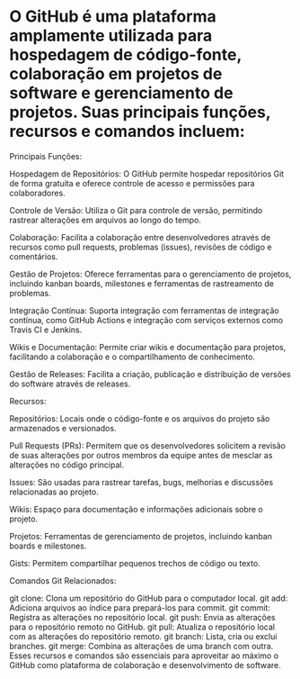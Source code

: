 # O GitHub é uma plataforma amplamente utilizada para hospedagem de código-fonte, colaboração em projetos de software e gerenciamento de projetos. Suas principais funções, recursos e comandos incluem:

Principais Funções:

Hospedagem de Repositórios: O GitHub permite hospedar repositórios Git de forma gratuita e oferece controle de acesso e permissões para colaboradores.

Controle de Versão: Utiliza o Git para controle de versão, permitindo rastrear alterações em arquivos ao longo do tempo.

Colaboração: Facilita a colaboração entre desenvolvedores através de recursos como pull requests, problemas (issues), revisões de código e comentários.

Gestão de Projetos: Oferece ferramentas para o gerenciamento de projetos, incluindo kanban boards, milestones e ferramentas de rastreamento de problemas.

Integração Contínua: Suporta integração com ferramentas de integração contínua, como GitHub Actions e integração com serviços externos como Travis CI e Jenkins.

Wikis e Documentação: Permite criar wikis e documentação para projetos, facilitando a colaboração e o compartilhamento de conhecimento.

Gestão de Releases: Facilita a criação, publicação e distribuição de versões do software através de releases.

Recursos:

Repositórios: Locais onde o código-fonte e os arquivos do projeto são armazenados e versionados.

Pull Requests (PRs): Permitem que os desenvolvedores solicitem a revisão de suas alterações por outros membros da equipe antes de mesclar as alterações no código principal.

Issues: São usadas para rastrear tarefas, bugs, melhorias e discussões relacionadas ao projeto.

Wikis: Espaço para documentação e informações adicionais sobre o projeto.

Projetos: Ferramentas de gerenciamento de projetos, incluindo kanban boards e milestones.

Gists: Permitem compartilhar pequenos trechos de código ou texto.

Comandos Git Relacionados:

git clone: Clona um repositório do GitHub para o computador local.
git add: Adiciona arquivos ao índice para prepará-los para commit.
git commit: Registra as alterações no repositório local.
git push: Envia as alterações para o repositório remoto no GitHub.
git pull: Atualiza o repositório local com as alterações do repositório remoto.
git branch: Lista, cria ou exclui branches.
git merge: Combina as alterações de uma branch com outra.
Esses recursos e comandos são essenciais para aproveitar ao máximo o GitHub como plataforma de colaboração e desenvolvimento de software.
